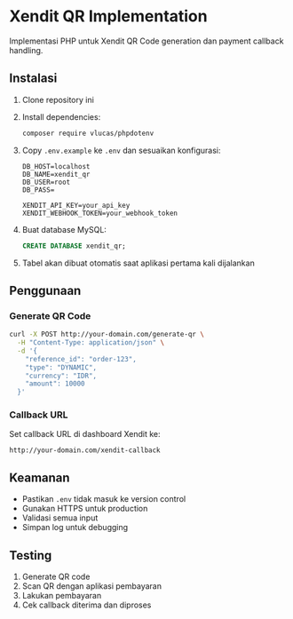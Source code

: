 # Xendit QR Implementation

Implementasi PHP untuk Xendit QR Code generation dan payment callback handling.

## Instalasi

1. Clone repository ini
2. Install dependencies:
   ```bash
   composer require vlucas/phpdotenv
   ```

3. Copy `.env.example` ke `.env` dan sesuaikan konfigurasi:
   ```
   DB_HOST=localhost
   DB_NAME=xendit_qr
   DB_USER=root
   DB_PASS=

   XENDIT_API_KEY=your_api_key
   XENDIT_WEBHOOK_TOKEN=your_webhook_token
   ```

4. Buat database MySQL:
   ```sql
   CREATE DATABASE xendit_qr;
   ```

5. Tabel akan dibuat otomatis saat aplikasi pertama kali dijalankan

## Penggunaan

### Generate QR Code

```bash
curl -X POST http://your-domain.com/generate-qr \
  -H "Content-Type: application/json" \
  -d '{
    "reference_id": "order-123",
    "type": "DYNAMIC",
    "currency": "IDR",
    "amount": 10000
  }'
```

### Callback URL

Set callback URL di dashboard Xendit ke:
```
http://your-domain.com/xendit-callback
```

## Keamanan

- Pastikan `.env` tidak masuk ke version control
- Gunakan HTTPS untuk production
- Validasi semua input
- Simpan log untuk debugging

## Testing

1. Generate QR code
2. Scan QR dengan aplikasi pembayaran
3. Lakukan pembayaran
4. Cek callback diterima dan diproses